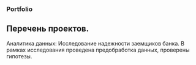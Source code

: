 ### Portfolio
## Перечень проектов.
Аналитика данных: Исследование надежности заемщиков банка.
В рамках исследования проведена предобработка данных, проверены гипотезы.
